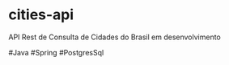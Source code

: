 # cities-api

 API Rest de Consulta de Cidades do Brasil em desenvolvimento
 
 #Java
 #Spring
 #PostgresSql
